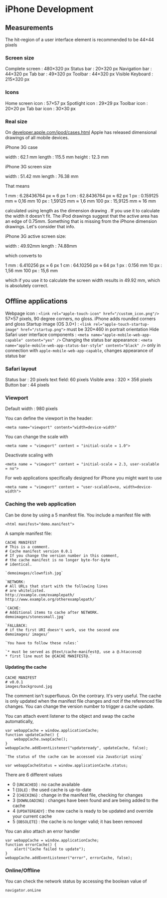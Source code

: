 # iPhone Development #

## Measurements ##

The hit-region of a user interface element is recommended to be 44×44 pixels

### Screen size ###

Complete screen
:	480×320 px
Status bar
:	20×320 px
Navigation bar
:	44×320 px
Tab bar
:	49×320 px
Toolbar
:	44×320 px
Visible Keyboard
:	215×320 px

### Icons ###

Home screen icon
:	57×57 px
Spotlight icon
:	29×29 px
Toolbar icon
:	20×20 px
Tab bar icon
:	30×30 px

### Real size ###

On [developer.apple.com/ipod/cases.html](http://developer.apple.com/ipod/cases.html) Apple has released dimensional drawings of all mobile devices.

iPhone 3G case

width
:	62.1 mm
length
:	115.5 mm
height
:	12.3 mm

iPhone 3G screen size

width
:	51.42 mm
length
:	76.38 mm

That means

1 mm
:	6.28436764 px ≈ 6 px
1 cm
:	62.8436764 px ≈ 62 px
1 px
:	0.159125 mm ≈ 0,16 mm
10 px
:	1,59125 mm ≈ 1,6 mm
100 px
:	15,9125 mm ≈ 16 mm

calculated using length as the dimension drawing . If you use it to calculate the width it doesn't fit. The iPod drawings suggest that the active area has an edge of 0.75mm. Something that is missing from the iPhone dimension drawings. Let's consider that info.

iPhone 3G active screen size:

width
:	49.92mm
length
:	74.88mm

which converts to

1 mm
:	6.410256 px ≈ 6 px
1 cm
:	64.10256 px ≈ 64 px
1 px
:	0.156 mm
10 px
:	1,56 mm
100 px
:	15,6 mm

which if you use it to calculate the screen width results in 49.92 mm,
which is absolutely correct.

## Offline applications ##

Webpage icon
:	`<link rel="apple-touch-icon" href="/custom_icon.png"/>` 57×57 pixels, 90 degree corners, no gloss. iPhone adds rounded corners and gloss
Startup image (OS 3.0+)
:	`<link rel="apple-touch-startup-image" href="/startup.png">` must be 320×460 in portrait orientation
Hide Safari user interface components
:	`<meta name="apple-mobile-web-app-capable" content="yes" />`
Changing the status bar appearance
:	`<meta name="apple-mobile-web-app-status-bar-style" content="black" />` only in connection with `apple-mobile-web-app-capable`, changes appearance of status bar

### Safari layout ###

Status bar
:	20 pixels
text field: 60 pixels
Visible area
:	320 × 356 pixels
Button bar
:	44 pixels

### Viewport ###

Default width
:	980 pixels


You can define the viewport in the header:

    <meta name="viewport" content="width=device-width"

You can change the scale with

    <meta name = "viewport" content = "initial-scale = 1.0">

Deactivate scaling with

    <meta name = "viewport" content = "initial-scale = 2.3, user-scalable = no">

For web applications specifically designed for iPhone you might want to use

    <meta name = "viewport" content = "user-scalable=no, width=device-width">

### Caching the web application ###

Can be done by using a 5 manifest file. You include a manifest file with

    <html manifest="demo.manifest">

A sample manifest file:

    CACHE MANIFEST
    # This is a comment.
    # Cache manifest version 0.0.1
    # If you change the version number in this comment,
    # the cache manifest is no longer byte-for-byte
    # identical.
     
    `demoimages/clownfish.jpg`
     
    `NETWORK:
    # All URLs that start with the following lines
    # are whitelisted.
    http://example.com/examplepath/
    http://www.example.org/otherexamplepath/`
     
    `CACHE:
    # Additional items to cache after NETWORK.
    demoimages/stonessmall.jpg`
     
    `FALLBACK:
    # if the first URI doesn't work, use the second one
    demoimages/ images/`

    `You have to follow these rules:`

    `* must be served as @text/cache-manifest@, use a @.htaccess@
    * first line must be @CACHE MANIFEST@.`

#### Updating the cache ####

    CACHE MANIFEST
    # v0.0.1
    images/background.jpg

The comment isn't superfluous. On the contrary. It's very useful. The cache is only updated when the manifest file changes and
not if the referenced file changes. You can change the version number to trigger a cache update.

You can attach event listener to the object and swap the cache automatically,

    var webappCache = window.applicationCache;
    function updateCache() {
    	webappCache.swapCache();
    }
    webappCache.addEventListener("updateready", updateCache, false);

    `The status of the cache can be accessed via JavaScript using`

    var webappCacheStatus = window.applicationCache.status;

There are 6 different values

*   0 (`UNCACHED`) : no cache available
*   1 (`IDLE`) : the used cache is up-to-date
*   2 (`CHECKING`) : change in the manifest file, checking for changes
*   3 (`DOWNLOADING`) : changes have been found and are being added to the cache
*   4 (`UPDATEREADY`) : the new cache is ready to be updated and override your current cache
*   5 (`OBSOLETE`) : the cache is no longer valid; it has been removed

You can also attach an error handler

    var webappCache = window.applicationCache;
    function errorCache() {
    	alert("Cache failed to update");
    }
    webappCache.addEventListener("error", errorCache, false);

### Online/Offline ###

You can check the network status by accessing the boolean value of

    navigator.onLine
